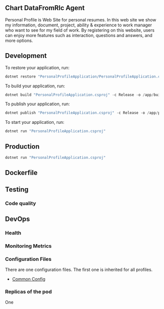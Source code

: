 ## Chart DataFromRlc Agent
Personal Profile is Web Site for personal resumes. In this web site we show my information, document, project, ability & experience to work manager who want to see for my field of work. By registering on this website, users can enjoy more features such as interaction, questions and answers, and more options.

## Development
To restore your application, run:
```c
dotnet restore "PersonalProfileApplication/PersonalProfileApplication.csproj"
```

To build your application, run:
```c
dotnet build "PersonalProfileApplication.csproj" -c Release -o /app/build
```

To publish your application, run:
```c
dotnet publish "PersonalProfileApplication.csproj" -c Release -o /app/publish
```

To start your application, run:
```c
dotnet run "PersonalProfileApplication.csproj"
```

## Production
```c
dotnet run "PersonalProfileApplication.csproj"
```

## Dockerfile

## Testing

### Code quality

## DevOps

### Health 

### Monitoring Metrics

### Configuration Files

There are one configuration files. The first one is inherited for all profiles.

- [Common Config](PersonalProfileApp\appsettings.json)

### Replicas of the pod
One